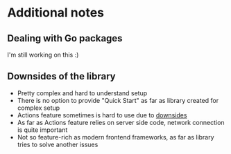 # Additional notes

## Dealing with Go packages

I'm still working on this :)

## Downsides of the library

- Pretty complex and hard to understand setup
- There is no option to provide "Quick Start" as far as library created for complex setup
- Actions feature sometimes is hard to use due to [downsides](/docs/extended-features/#ssa-limitations)
- As far as Actions feature relies on server side code, network connection is quite important
- Not so feature-rich as modern frontend frameworks, as far as library tries to solve another issues
